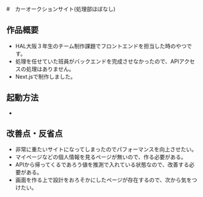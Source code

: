 #　カーオークションサイト(処理部ほぼなし)
## 作品概要
- HAL大阪３年生のチーム制作課題でフロントエンドを担当した時のやつです。
- 処理を任せていた班員がバックエンドを完成させなかったので、APIアクセスの処理はありません。
- Next.jsで制作しました。
## 起動方法
- 
## 改善点・反省点
- 非常に重たいサイトになってしまったのでパフォーマンスを向上させたい。
- マイページなどの個人情報を見るページが無いので、作る必要がある。
- APIから帰ってくるであろう値を推測で入れている状態なので、改善する必要がある。
- 画面を作る上で設計をおろそかにしたページが存在するので、次から気をつけたい。
